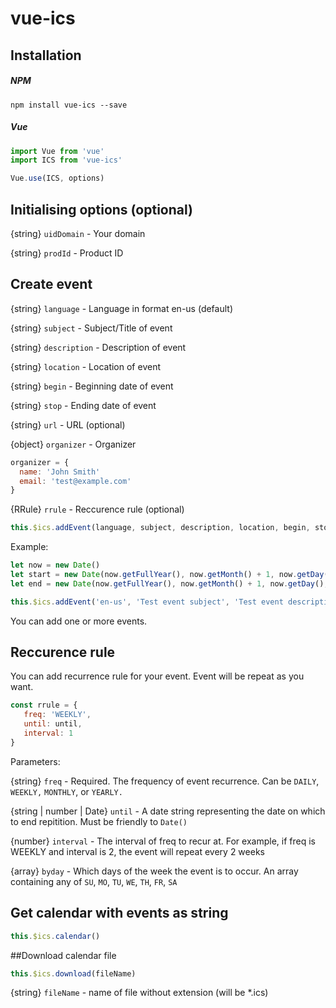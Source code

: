 # vue-ics

## Installation

##### NPM

```
npm install vue-ics --save
```

##### Vue

```javascript
import Vue from 'vue'
import ICS from 'vue-ics'

Vue.use(ICS, options)
```

## Initialising options (optional)
{string} `uidDomain` - Your domain

{string} `prodId` - Product ID

## Create event

{string} `language`    - Language in format en-us (default)

{string} `subject`     - Subject/Title of event

{string} `description` - Description of event

{string} `location`    - Location of event

{string} `begin`       - Beginning date of event

{string} `stop`        - Ending date of event

{string} `url`		 - URL (optional)

{object} `organizer`  - Organizer

```javascript
organizer = {
  name: 'John Smith'
  email: 'test@example.com'
}
```

{RRule}  `rrule`       - Reccurence rule (optional)

```javascript
this.$ics.addEvent(language, subject, description, location, begin, stop, url, rrule)
```
Example:
```javascript
let now = new Date()
let start = new Date(now.getFullYear(), now.getMonth() + 1, now.getDay(), now.getHours(), now.getMinutes(), 0, 0)
let end = new Date(now.getFullYear(), now.getMonth() + 1, now.getDay(), now.getHours() + 1, now.getMinutes(), 0, 0)

this.$ics.addEvent('en-us', 'Test event subject', 'Test event description', 'online', start, end, "http://test.com")    
```

You can add one or more events.

## Reccurence rule
You can add recurrence rule for your event. Event will be repeat as you want.
```javascript
const rrule = {
   freq: 'WEEKLY',
   until: until,
   interval: 1
}
```

Parameters:

{string} `freq` - Required. The frequency of event recurrence. Can be `DAILY`, `WEEKLY,` `MONTHLY`, or `YEARLY.`

{string | number | Date} `until` - A date string representing the date on which to end repitition. Must be friendly to `Date()`

{number} `interval` - The interval of freq to recur at. For example, if freq is WEEKLY and interval is 2, the event will repeat every 2 weeks

{array} `byday` - Which days of the week the event is to occur. An array containing any of `SU`, `MO`, `TU`, `WE`, `TH`, `FR`, `SA`

## Get calendar with events as string

```javascript
this.$ics.calendar()
```

##Download calendar file

```javascript
this.$ics.download(fileName)
```

{string} `fileName` - name of file without extension (will be *.ics)